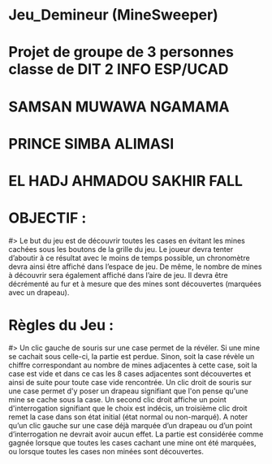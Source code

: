 # Jeu_Demineur (MineSweeper)

# Projet de groupe de 3 personnes classe de DIT 2 INFO ESP/UCAD
  # SAMSAN MUWAWA NGAMAMA
  # PRINCE SIMBA ALIMASI
  # EL HADJ AHMADOU SAKHIR FALL
  
# OBJECTIF : 
  #> Le but du jeu est de découvrir toutes les cases en évitant les mines cachées sous les boutons de la grille du jeu.
  Le joueur devra tenter d’aboutir à ce résultat avec le moins de temps possible, un chronomètre devra ainsi être affiché dans l’espace de jeu.
  De même, le nombre de mines à découvrir sera également affiché dans l’aire de jeu.
  Il devra être décrémenté au fur et à mesure que des mines sont découvertes (marquées avec un drapeau).
  
# Règles du Jeu :
  #> Un clic gauche de souris sur une case permet de la révéler. 
  Si une mine se cachait sous celle-ci, la partie est perdue. 
  Sinon, soit la case révèle un chiffre correspondant au nombre de mines adjacentes à cette case, soit la case est vide et dans ce cas les 8 cases adjacentes sont découvertes et ainsi de suite pour toute case vide rencontrée.
  Un clic droit de souris sur une case permet d'y poser un drapeau signifiant que l'on pense qu'une mine se cache sous la case.
  Un second clic droit affiche un point d'interrogation signifiant que le choix est indécis, un troisième clic droit remet la case dans son état initial (état normal ou non-marqué).
  A noter qu’un clic gauche sur une case déjà marquée d’un drapeau ou d’un point d’interrogation ne devrait avoir aucun effet.
  La partie est considérée comme gagnée lorsque que toutes les cases cachant une mine ont été marquées, ou lorsque toutes les cases non minées sont découvertes.
  

